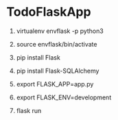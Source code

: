 # TodoFlaskApp
1. virtualenv envflask -p python3
2. source envflask/bin/activate

3. pip install Flask
4. pip install Flask-SQLAlchemy

5. export FLASK_APP=app.py
6. export FLASK_ENV=development
7. flask run
